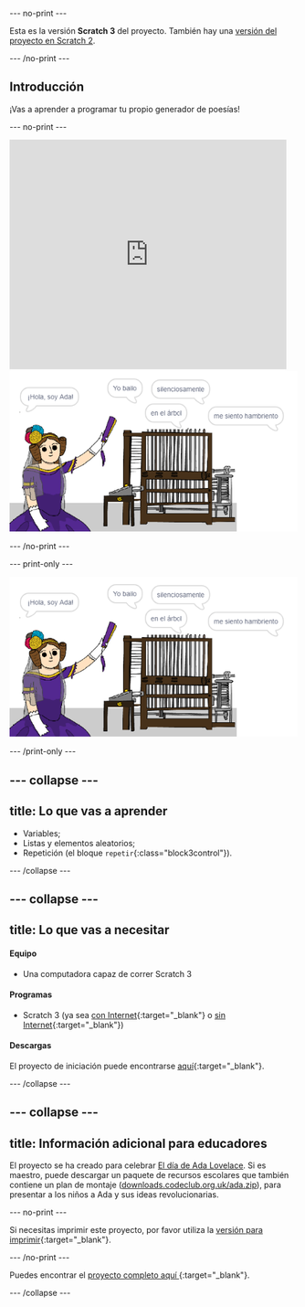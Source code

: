 \--- no-print \---

Esta es la versión **Scratch 3** del proyecto. También hay una [versión del proyecto en Scratch 2](https://projects.raspberrypi.org/en/projects/poetry-generator-scratch2).

\--- /no-print \---

## Introducción

¡Vas a aprender a programar tu propio generador de poesías!

\--- no-print \---

<div class="scratch-preview">
  <iframe allowtransparency="true" width="485" height="402" src="https://scratch.mit.edu/projects/embed/77844926/?autostart=false" frameborder="0" scrolling="no"></iframe>
  <img src="images/poetry-final.png">
</div>

\--- /no-print \---

\--- print-only \---

![captura de pantalla del juego](images/poetry-final.png)

\--- /print-only \---

## \--- collapse \---

## title: Lo que vas a aprender

+ Variables;
+ Listas y elementos aleatorios;
+ Repetición (el bloque `repetir`{:class="block3control"}).

\--- /collapse \---

## \--- collapse \---

## title: Lo que vas a necesitar

#### Equipo

+ Una computadora capaz de correr Scratch 3

#### Programas

+ Scratch 3 (ya sea [con Internet](https://rpf.io/scratchon){:target="_blank"} o [sin Internet](https://rpf.io/scratchoff){:target="_blank"})

#### Descargas

El proyecto de iniciación puede encontrarse [aquí](https://rpf.io/p/es-LA/poetry-generator-go){:target="_blank"}.

\--- /collapse \---

## \--- collapse \---

## title: Información adicional para educadores

El proyecto se ha creado para celebrar [ El día de Ada Lovelace](https://findingada.com). Si es maestro, puede descargar un paquete de recursos escolares que también contiene un plan de montaje ([downloads.codeclub.org.uk/ada.zip](http://downloads.codeclub.org.uk/ada.zip)), para presentar a los niños a Ada y sus ideas revolucionarias.

\--- no-print \---

Si necesitas imprimir este proyecto, por favor utiliza la [versión para imprimir](https://projects.raspberrypi.org/en/projects/poetry-generator/print){:target="_blank"}.

\--- /no-print \---

Puedes encontrar el [ proyecto completo aquí ](https://rpf.io/p/es-LA/poetry-generator-get){:target="_blank"}.

\--- /collapse \---